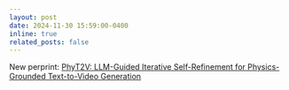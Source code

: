 ```yaml
---
layout: post
date: 2024-11-30 15:59:00-0400
inline: true
related_posts: false
---
```


New perprint: [PhyT2V: LLM-Guided Iterative Self-Refinement for Physics-Grounded Text-to-Video Generation](https://arxiv.org/abs/2412.00596)
